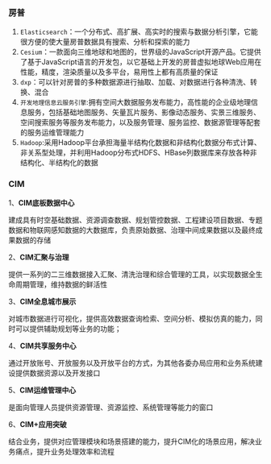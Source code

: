 ### 房普

1. `Elasticsearch`：一个分布式、高扩展、高实时的搜索与数据分析引擎，它能很方便的使大量房普数据具有搜索、分析和探索的能力
2. `Cesium`：一款面向三维地球和地图的，世界级的JavaScript开源产品。它提供了基于JavaScript语言的开发包，以它基础上开发的房普虚拟地球Web应用在性能，精度，渲染质量以及多平台，易用性上都有高质量的保证
3. `dxp`：可以针对房普的多种数据源进行抽取、加载、对数据进行各种清洗、转换、混合
4. `开发地理信息云服务引擎`:拥有空间大数据服务发布能力，高性能的企业级地理信息服务，包括基础地图服务、矢量瓦片服务、影像动态服务、实景三维服务、空间搜索服务等服务发布能力，以及服务管理、服务监控、数据源管理等配套的服务运维管理能力
5. `Hadoop`:采用Hadoop平台承担海量半结构化数据和非结构化数据分布式计算、非关系型处理，并利用Hadoop分布式HDFS、HBase列数据库来存放各种非结构化、半结构化的数据



### CIM

1、**CIM底板数据中心**

建成具有时空基础数据、资源调查数据、规划管控数据、工程建设项目数据、专题数据和物联网感知数据的大数据库，负责原始数据、治理中间成果数据以及最终成果数据的存储

2、**CIM汇聚与治理**

提供一系列的二三维数据接入汇聚、清洗治理和综合管理的工具，以实现数据全生命周期管理，维持数据的鲜活性

3、**CIM全息城市展示**

对城市数据进行可视化，提供高效数据查询检索、空间分析、模拟仿真的能力，同时可以提供辅助规划等业务的功能；

4、**CIM共享服务中心**

通过开放账号、开放服务以及开放平台的方式，为其他各委办局应用和业务系统建设提供数据资源以及开发接口

5、**CIM运维管理中心**

是面向管理人员提供资源管理、资源监控、系统管理等能力的窗口

6、**CIM+应用突破**

结合业务，提供对应管理模块和场景搭建的能力，提升CIM化的场景应用，解决业务痛点，提升业务处理效率和流程
